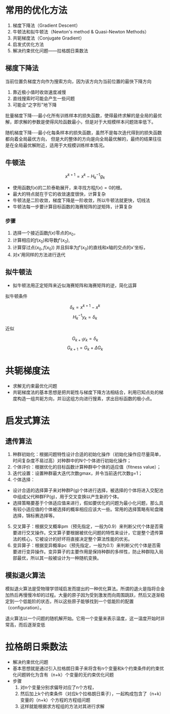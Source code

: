 # 常用的优化方法

1. 梯度下降法（Gradient Descent）
2. 牛顿法和拟牛顿法（Newton's method & Quasi-Newton Methods）
3. 共轭梯度法（Conjugate Gradient）
4. 启发式优化方法
5. 解决约束优化问题——拉格朗日乘数法

## 梯度下降法

当前位置负梯度方向作为搜索方向，因为该方向为当前位置的最快下降方向
1. 靠近极小值时收敛速度减慢
2. 直线搜索时可能会产生一些问题
3. 可能会“之字形”地下降

批量梯度下降---最小化所有训练样本的损失函数，使得最终求解的是全局的最优解，即求解的参数是使得风险函数最小，但是对于大规模样本问题效率低下。

随机梯度下降---最小化每条样本的损失函数，虽然不是每次迭代得到的损失函数都向着全局最优方向， 但是大的整体的方向是向全局最优解的，最终的结果往往是在全局最优解附近，适用于大规模训练样本情况。

## 牛顿法

$$x^{k+1}=x^k-H_k^{-1}g_k$$

- 使用函数$f(x)$的二阶泰勒展开，来寻找方程$f(x) = 0$的根。
- 最大的特点就在于它的收敛速度很快，计算复杂
- 牛顿法是二阶收敛，梯度下降是一阶收敛，所以牛顿法就更快，切线法
- 牛顿法每一步要计算目标函数的海赛矩阵的逆矩阵，计算复杂

### 步骤

1. 选择一个接近函数$f(x)$零点的$x_{0}$，
2. 计算相应的$f(x_{0})$和导数$f'(x_{0})$,
3. 计算穿过点$(x_{0},  f(x_{0}))$ 并且斜率为$f'(x_{0})$的直线和x轴的交点的x'坐标，
4. 对x'用同样的方法进行迭代


## 拟牛顿法 

- 拟牛顿法用正定矩阵来近似海赛矩阵和海赛矩阵的逆，简化运算

拟牛顿条件

$$\delta_k=x^{k+1}-x^k$$
$$H_k^{-1}y_k=\delta_k$$

近似

$$G_{k+1}y_k=\delta_k$$
$$G_{k+1}=G_k+\Delta G_k$$




#  共轭梯度法

- 求解无约束最优化问题
- 共轭梯度法的基本思想是把共轭性与梯度下降方法相结合，利用已知点处的梯度构造一组共轭方向，并沿这组方向进行搜素，求出目标函数的极小点。

# 启发式算法

## 遗传算法
1. 种群初始化：根据问题特性设计合适的初始化操作（初始化操作应尽量简单，时间复杂度不易过高）对种群中的N个个体进行初始化操作；
2. 个体评价：根据优化的目标函数计算种群中个体的适应值（fitness value）；
3. 迭代设置：设置种群最大迭代次数gmax，并令当前迭代次数g=1；
4. 个体选择：
  - 设计合适的选择算子来对种群P(g)个体进行选择，被选择的个体将进入交配池中组成父代种群FP(g)，用于交叉变换以产生新的个体。
  - 选择策略要基于个体适应值来进行，假如要优化的问题为最小化问题，那么具有较小适应值的个体被选择的概率相应应该大一些。常用的选择策略有轮盘赌选择，锦标赛选择等。
5. 交叉算子：根据交叉概率pm（预先指定，一般为0.9）来判断父代个体是否需要进行交叉操作。交叉算子要根据被优化问题的特性来设计，它是整个遗传算法的核心，它被设计的好坏将直接决定整个算法性能的优劣。
6. 变异算子：根据变异概率pc（预先指定，一般为0.1）来判断父代个体是否需要进行变异操作。变异算子的主要作用是保持种群的多样性，防止种群陷入局部最优，所以其一般被设计为一种随机变换。

## 模拟退火算法

模拟退火算法是受物理学领域启发而提出的一种优化算法。所谓的退火是指将合金加热后再慢慢冷却的过程。大量的原子因为受到激发而向周围跳跃，然后又逐渐稳定到一个低能阶的状态，所以这些原子能够找到一个低能阶的配置（configuration）。

退火算法以一个问题的随机解开始。它用一个变量来表示温度，这一温度开始时非常高，而后逐渐变低

# 拉格朗日乘数法

- 解决约束优化问题
- 基本思想就是通过引入拉格朗日乘子来将含有n个变量和k个约束条件的约束优化问题转化为含有（n+k）个变量的无约束优化问题
- 步骤
  1. 对n个变量分别求偏导对应了n个方程，
  2. 然后加上k个约束条件（对应k个拉格朗日乘子），一起构成包含了（n+k）变量的（n+k）个方程的方程组问题
  3. 这样就能根据求方程组的方法对其进行求解
